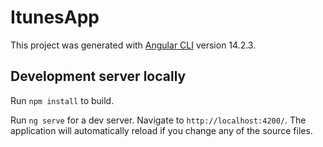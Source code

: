 # ItunesApp

This project was generated with [Angular CLI](https://github.com/angular/angular-cli) version 14.2.3.

## Development server locally
Run `npm install` to build.

Run `ng serve` for a dev server. Navigate to `http://localhost:4200/`. The application will automatically reload if you change any of the source files.

